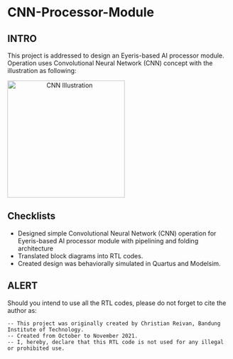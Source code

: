 # CNN-Processor-Module

## INTRO
This project is addressed to design an Eyeris-based AI processor module. Operation uses Convolutional Neural Network (CNN) concept with the illustration as following:

<img width="264" alt="CNN Illustration" style="text-align:center" src="https://user-images.githubusercontent.com/53311342/148110221-086c58b1-9de2-43b4-a96f-3122fe8cc157.png">


## Checklists

- Designed simple Convolutional Neural Network (CNN) operation for Eyeris-based AI processor module with pipelining and folding architecture
- Translated block diagrams into RTL codes.
- Created design was behaviorally simulated in Quartus and Modelsim.

## ALERT
Should you intend to use all the RTL codes, please do not forget to cite the author as:

    -- This project was originally created by Christian Reivan, Bandung Institute of Technology.   
    -- Created from October to November 2021.
    -- I, hereby, declare that this RTL code is not used for any illegal or prohibited use.   
    


